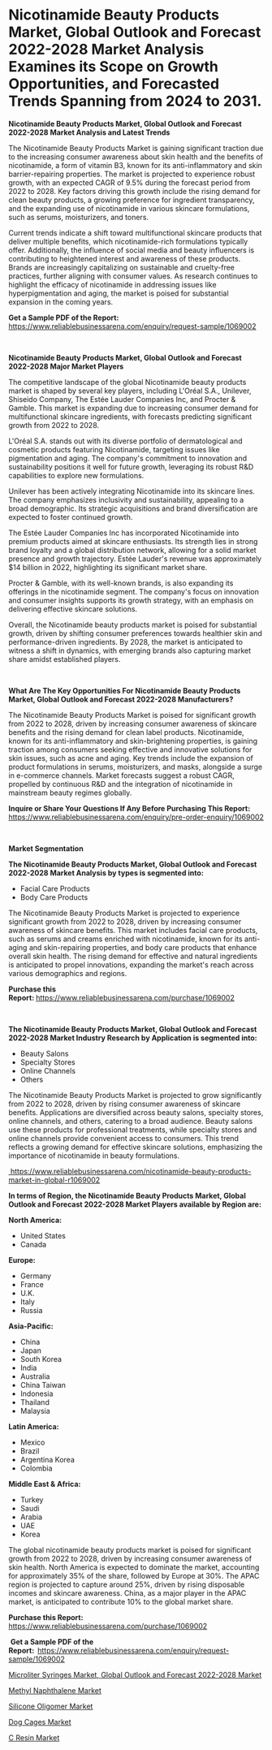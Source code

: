 <p><h1>Nicotinamide Beauty Products Market, Global Outlook and Forecast 2022-2028 Market Analysis Examines its Scope on Growth Opportunities, and Forecasted Trends Spanning from 2024 to 2031.</h1></p><p><strong>Nicotinamide Beauty Products Market, Global Outlook and Forecast 2022-2028 Market Analysis and Latest Trends</strong></p>
<p><p>The Nicotinamide Beauty Products Market is gaining significant traction due to the increasing consumer awareness about skin health and the benefits of nicotinamide, a form of vitamin B3, known for its anti-inflammatory and skin barrier-repairing properties. The market is projected to experience robust growth, with an expected CAGR of 9.5% during the forecast period from 2022 to 2028. Key factors driving this growth include the rising demand for clean beauty products, a growing preference for ingredient transparency, and the expanding use of nicotinamide in various skincare formulations, such as serums, moisturizers, and toners.</p><p>Current trends indicate a shift toward multifunctional skincare products that deliver multiple benefits, which nicotinamide-rich formulations typically offer. Additionally, the influence of social media and beauty influencers is contributing to heightened interest and awareness of these products. Brands are increasingly capitalizing on sustainable and cruelty-free practices, further aligning with consumer values. As research continues to highlight the efficacy of nicotinamide in addressing issues like hyperpigmentation and aging, the market is poised for substantial expansion in the coming years.</p></p>
<p><strong>Get a Sample PDF of the Report:&nbsp;</strong> <a href="https://www.reliablebusinessarena.com/enquiry/request-sample/1069002">https://www.reliablebusinessarena.com/enquiry/request-sample/1069002</a></p>
<p>&nbsp;</p>
<p><strong>Nicotinamide Beauty Products Market, Global Outlook and Forecast 2022-2028 Major Market Players</strong></p>
<p><p>The competitive landscape of the global Nicotinamide beauty products market is shaped by several key players, including L'Oréal S.A., Unilever, Shiseido Company, The Estée Lauder Companies Inc, and Procter & Gamble. This market is expanding due to increasing consumer demand for multifunctional skincare ingredients, with forecasts predicting significant growth from 2022 to 2028.</p><p>L'Oréal S.A. stands out with its diverse portfolio of dermatological and cosmetic products featuring Nicotinamide, targeting issues like pigmentation and aging. The company's commitment to innovation and sustainability positions it well for future growth, leveraging its robust R&D capabilities to explore new formulations.</p><p>Unilever has been actively integrating Nicotinamide into its skincare lines. The company emphasizes inclusivity and sustainability, appealing to a broad demographic. Its strategic acquisitions and brand diversification are expected to foster continued growth.</p><p>The Estée Lauder Companies Inc has incorporated Nicotinamide into premium products aimed at skincare enthusiasts. Its strength lies in strong brand loyalty and a global distribution network, allowing for a solid market presence and growth trajectory. Estée Lauder's revenue was approximately $14 billion in 2022, highlighting its significant market share.</p><p>Procter & Gamble, with its well-known brands, is also expanding its offerings in the nicotinamide segment. The company's focus on innovation and consumer insights supports its growth strategy, with an emphasis on delivering effective skincare solutions.</p><p>Overall, the Nicotinamide beauty products market is poised for substantial growth, driven by shifting consumer preferences towards healthier skin and performance-driven ingredients. By 2028, the market is anticipated to witness a shift in dynamics, with emerging brands also capturing market share amidst established players.</p></p>
<p>&nbsp;</p>
<p><strong>What Are The Key Opportunities For Nicotinamide Beauty Products Market, Global Outlook and Forecast 2022-2028 Manufacturers?</strong></p>
<p><p>The Nicotinamide Beauty Products Market is poised for significant growth from 2022 to 2028, driven by increasing consumer awareness of skincare benefits and the rising demand for clean label products. Nicotinamide, known for its anti-inflammatory and skin-brightening properties, is gaining traction among consumers seeking effective and innovative solutions for skin issues, such as acne and aging. Key trends include the expansion of product formulations in serums, moisturizers, and masks, alongside a surge in e-commerce channels. Market forecasts suggest a robust CAGR, propelled by continuous R&D and the integration of nicotinamide in mainstream beauty regimes globally.</p></p>
<p><strong>Inquire or Share Your Questions If Any Before Purchasing This Report:</strong> <a href="https://www.reliablebusinessarena.com/enquiry/pre-order-enquiry/1069002">https://www.reliablebusinessarena.com/enquiry/pre-order-enquiry/1069002</a></p>
<p>&nbsp;</p>
<p><strong>Market Segmentation</strong></p>
<p><strong>The Nicotinamide Beauty Products Market, Global Outlook and Forecast 2022-2028 Market Analysis by types is segmented into:</strong></p>
<p><ul><li>Facial Care Products</li><li>Body Care Products</li></ul></p>
<p><p>The Nicotinamide Beauty Products Market is projected to experience significant growth from 2022 to 2028, driven by increasing consumer awareness of skincare benefits. This market includes facial care products, such as serums and creams enriched with nicotinamide, known for its anti-aging and skin-repairing properties, and body care products that enhance overall skin health. The rising demand for effective and natural ingredients is anticipated to propel innovations, expanding the market's reach across various demographics and regions.</p></p>
<p><strong>Purchase this Report:&nbsp;</strong><a href="https://www.reliablebusinessarena.com/purchase/1069002">https://www.reliablebusinessarena.com/purchase/1069002</a></p>
<p>&nbsp;</p>
<p><strong>The Nicotinamide Beauty Products Market, Global Outlook and Forecast 2022-2028 Market Industry Research by Application is segmented into:</strong></p>
<p><ul><li>Beauty Salons</li><li>Specialty Stores</li><li>Online Channels</li><li>Others</li></ul></p>
<p><p>The Nicotinamide Beauty Products Market is projected to grow significantly from 2022 to 2028, driven by rising consumer awareness of skincare benefits. Applications are diversified across beauty salons, specialty stores, online channels, and others, catering to a broad audience. Beauty salons use these products for professional treatments, while specialty stores and online channels provide convenient access to consumers. This trend reflects a growing demand for effective skincare solutions, emphasizing the importance of nicotinamide in beauty formulations.</p></p>
<p><a href="https://www.reliablebusinessarena.com/nicotinamide-beauty-products-market-in-global-r1069002">&nbsp;https://www.reliablebusinessarena.com/nicotinamide-beauty-products-market-in-global-r1069002</a></p>
<p><strong>In terms of Region, the Nicotinamide Beauty Products Market, Global Outlook and Forecast 2022-2028 Market Players available by Region are:</strong></p>
<p>
    <p> <strong> North America: </strong>
        <ul>
            <li>United States</li>
            <li>Canada</li>
        </ul>
        </p> 
    <p> <strong> Europe: </strong>
        <ul>
            <li>Germany</li>
            <li>France</li>
            <li>U.K.</li>
            <li>Italy</li>
            <li>Russia</li>
        </ul>
        </p> 
    <p> <strong> Asia-Pacific: </strong>
        <ul>
            <li>China</li>
            <li>Japan</li>
            <li>South Korea</li>
            <li>India</li>
            <li>Australia</li>
            <li>China Taiwan</li>
            <li>Indonesia</li>
            <li>Thailand</li>
            <li>Malaysia</li>
        </ul>
        </p> 
    <p> <strong> Latin America: </strong>
        <ul>
            <li>Mexico</li>
            <li>Brazil</li>
            <li>Argentina Korea</li>
            <li>Colombia</li>
        </ul>
        </p> 
    <p> <strong> Middle East & Africa: </strong>
        <ul>
            <li>Turkey</li>
            <li>Saudi</li>
            <li>Arabia</li>
            <li>UAE</li>
            <li>Korea</li>
        </ul>
    </p>
    </p>
<p><p>The global nicotinamide beauty products market is poised for significant growth from 2022 to 2028, driven by increasing consumer awareness of skin health. North America is expected to dominate the market, accounting for approximately 35% of the share, followed by Europe at 30%. The APAC region is projected to capture around 25%, driven by rising disposable incomes and skincare awareness. China, as a major player in the APAC market, is anticipated to contribute 10% to the global market share.</p></p>
<p><strong>Purchase this Report: </strong><a href="https://www.reliablebusinessarena.com/purchase/1069002">https://www.reliablebusinessarena.com/purchase/1069002</a></p>
<p>&nbsp;<strong>Get a Sample PDF of the Report:&nbsp;&nbsp;</strong><a href="https://www.reliablebusinessarena.com/enquiry/request-sample/1069002">https://www.reliablebusinessarena.com/enquiry/request-sample/1069002</a></p>
<p><strong></strong></p>
<p><p><a href="https://github.com/indrystar/Market-Research-Report-List-5/blob/main/microliter-syringes-market-global-outlook-and-forecast-2022-2028-market.md">Microliter Syringes Market, Global Outlook and Forecast 2022-2028 Market</a></p><p><a href="https://issuu.com/reportprime-2/docs/methyl-naphthalene-market-size-2030_7c5b1ac2cd60f9">Methyl Naphthalene Market</a></p><p><a href="https://medium.com/@paulmcglynn6456/the-silicone-oligomer-market-industry-provides-a-comprehensive-and-current-analysis-of-the-37859fe74d45">Silicone Oligomer Market</a></p><p><a href="https://www.linkedin.com/pulse/global-dog-cages-market-focus-product-type-woodenmetalothers-fzvdc?trackingId=XarJ7XO6QlGTqB2Znixi%2Fg%3D%3D">Dog Cages Market</a></p><p><a href="https://issuu.com/reportprime-2/docs/c-resin-market-size-2030.pptx_17c2ecf1b29739">C Resin Market</a></p></p>